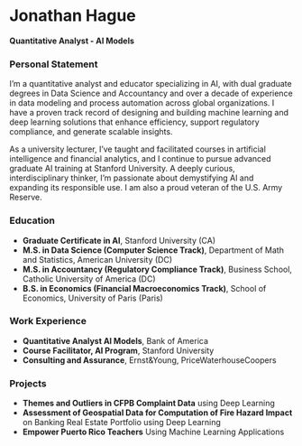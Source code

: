 # Jonathan Hague  
**Quantitative Analyst - AI Models**  

### Personal Statement 
I’m a quantitative analyst and educator specializing in AI, with dual graduate degrees in Data Science and Accountancy and over a decade of experience in data modeling and process automation across global organizations. I have a proven track record of designing and building machine learning and deep learning solutions that enhance efficiency, support regulatory compliance, and generate scalable insights.

As a university lecturer, I’ve taught and facilitated courses in artificial intelligence and financial analytics, and I continue to pursue advanced graduate AI training at Stanford University. A deeply curious, interdisciplinary thinker, I’m passionate about demystifying AI and expanding its responsible use. I am also a proud veteran of the U.S. Army Reserve.


### Education
- **Graduate Certificate in AI**, Stanford University (CA)  
- **M.S. in Data Science (Computer Science Track)**, Department of Math and Statistics, American University (DC)  
- **M.S. in Accountancy (Regulatory Compliance Track)**, Business School, Catholic University of America (DC)  
- **B.S. in Economics (Financial Macroeconomics Track)**, School of Economics, University of Paris (Paris)  

### Work Experience
- **Quantitative Analyst AI Models**, Bank of America  
- **Course Facilitator, AI Program**, Stanford University
- **Consulting and Assurance**, Ernst&Young, PriceWaterhouseCoopers 

### Projects
- **Themes and Outliers in CFPB Complaint Data** using Deep Learning  
- **Assessment of Geospatial Data for Computation of Fire Hazard Impact** on Banking Real Estate Portfolio using Deep Learning  
- **Empower Puerto Rico Teachers** Using Machine Learning Applications  

